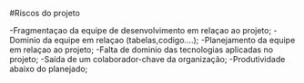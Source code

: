 #Riscos do projeto

-Fragmentaçao da equipe de desenvolvimento em relaçao ao projeto;
-Dominio da equipe em relaçao (tabelas,codigo....);
-Planejamento da equipe em relaçao ao projeto;
-Falta de dominio das tecnologias aplicadas no projeto; 
-Saída de um colaborador-chave da organização;
-Produtividade abaixo do planejado;
